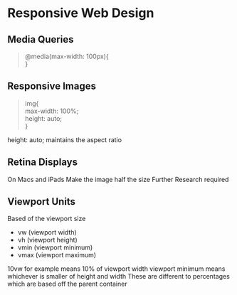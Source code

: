 # Responsive Web Design

## Media Queries

>@media(max-width: 100px){  
}

## Responsive Images
>img{  
  max-width: 100%;  
  height: auto;  
}  

height: auto; maintains the aspect ratio

## Retina Displays
On Macs and iPads
Make the image half the size
Further Research required

## Viewport Units
Based of the viewport size
* vw (viewport width)
* vh (viewport height)
* vmin (viewport minimum)
* vmax (viewport maximum)

10vw for example means 10% of viewport width
viewport minimum means whichever is smaller of height and width
These are different to percentages which are based off the parent container